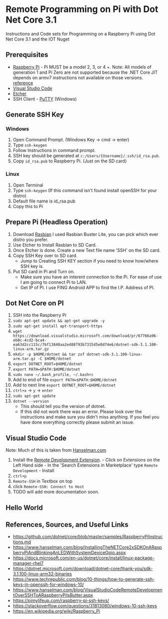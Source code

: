 # Remote Programming on Pi with Dot Net Core 3.1
Instructions and Code sets for Programming on a Raspberry Pi using Dot Net Core 3.1 and the IOT Nuget


## Prerequisites
- [Raspberry Pi](https://www.raspberrypi.org)
       - Pi MUST be a model 2, 3, or 4 +. 
        Note: All models of generation 1 and Pi Zero are not supported because the .NET Core JIT depends on armv7 instructions not available on those versions. [reference](https://github.com/dotnet/core/blob/master/samples/RaspberryPiInstructions.md)
- [Visual Studio Code](https://code.visualstudio.com/download)
- [Etcher](https://www.balena.io/etcher/)
- SSH Client
       - [PuTTY](https://www.chiark.greenend.org.uk/~sgtatham/putty/latest.html) (Windows)

## Generate SSH Key
### Windows
1. Open Command Prompt. (Windows Key -> cmd -> enter)
2. Type `ssh-keygen`
3. Follow Instructions in command prompt.
4. SSH key should be generated at `c:/Users/{Username}/.ssh/id_rsa.pub`. 
5. Copy `id_rsa.pub` to Raspberry Pi. (Just on the SD card)

### Linux
1. Open Terminal
2. Type `ssh-keygen`  (If this command isn't found install openSSH for your distro)
3. Default file name is id_rsa.pub
4. Copy this to Pi

## Prepare Pi (Headless Operation)
1. Download [Rasbian](https://www.raspberrypi.org/downloads/raspbian/) I used Rasbian Buster Lite, you can pick which ever distro you prefer.
2. Use Etcher to Install Rasbian to SD Card.
3. Once Etcher is done. Create a new Text file name 'SSH' on the SD card.
4. Copy SSH Key over to SD card. 
    - Jump to Creating SSH KEY section if you need to know how/where SSH key is.
5. Put SD card in Pi and Turn on.
    - Make sure you have an interent connection to the Pi. For ease of use I am going to connect Pi to LAN.
    - Get IP of PI. I use FING Android APP to find the I.P. Address of PI.

## Dot Net Core on PI
1. SSH into the Raspberry Pi
2. `sudo apt-get update && apt-get upgrade -y`
3. `sudo apt-get install apt-transport-https`
4. `wget https://download.visualstudio.microsoft.com/download/pr/67766a96-eb8c-4cd2-bca4-ea63d2cc115c/7bf13840aa2ed88793b7315d5e0d74e6/dotnet-sdk-3.1.100-linux-arm.tar.gz`
5. `mkdir -p $HOME/dotnet && tar zxf dotnet-sdk-3.1.100-linux-arm.tar.gz -C $HOME/dotnet`
6. `export DOTNET_ROOT=$HOME/dotnet`
7. `export PATH=$PATH:$HOME/dotnet`
8. `sudo nano ~/.bash_profile, ~/.bashrc` 
9. Add to end of file `export PATH=$PATH:$HOME/dotnet` 
10. Add to next line `export DOTNET_ROOT=$HOME/dotnet`
11. `ctrl+x` -> `y` -> `enter`
12. `sudo apt-get update`
13. `dotnet --version`
       - This should tell you the version of dotnet.
       - If this did not work there was an error. Please look over the instructions and make sure you didn't miss anything. If you feel you have done everything correctly please submit an issue.

## Visual Studio Code
Note: Much of this is taken from [Hanselman.com](https://www.hanselman.com/blog/VisualStudioCodeRemoteDevelopmentOverSSHToARaspberryPiIsButter.aspx)
1. Install the [Remote Development Extension](https://marketplace.visualstudio.com/items?itemName=ms-vscode-remote.vscode-remote-extensionpack).
       - Click on Extensions on the Left Hand side
       - In the 'Search Extensions in Marketplace' type `Remote Development`
       - Install
 2. `ctrl+p`
 3. `Remote-SSH` in Textbox on top
 4. click `Remote-SSH: Connect to Host`
 5. TODO will add more documentation soon.

## Hello World





## References, Sources, and Useful Links
- https://github.com/dotnet/core/blob/master/samples/RaspberryPiInstructions.md
- https://www.hanselman.com/blog/InstallingTheNETCore2xSDKOnARaspberryPiAndBlinkingAnLEDWithSystemDeviceGpio.aspx
- https://docs.microsoft.com/en-us/dotnet/core/install/linux-package-manager-rhel7
- https://dotnet.microsoft.com/download/dotnet-core/thank-you/sdk-3.1.100-linux-arm32-binaries
- https://www.techrepublic.com/blog/10-things/how-to-generate-ssh-keys-in-openssh-for-windows-10/
- https://www.hanselman.com/blog/VisualStudioCodeRemoteDevelopmentOverSSHToARaspberryPiIsButter.aspx
- https://pimylifeup.com/raspberry-pi-ssh-keys/ 
- https://stackoverflow.com/questions/31813080/windows-10-ssh-keys
- https://en.wikipedia.org/wiki/Raspberry_Pi
